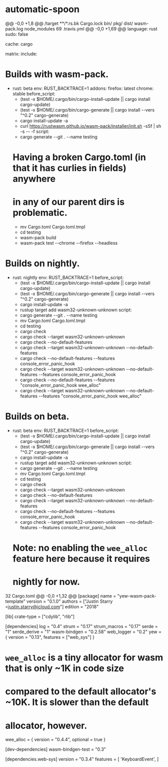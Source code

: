 # automatic-spoon
@@ -0,0 +1,8 @@
/target
**/*.rs.bk
Cargo.lock
bin/
pkg/
dist/
wasm-pack.log
node_modules
 69  .travis.yml 
@@ -0,0 +1,69 @@
language: rust
sudo: false

cache: cargo

matrix:
  include:

  # Builds with wasm-pack.
  - rust: beta
    env: RUST_BACKTRACE=1
    addons:
      firefox: latest
      chrome: stable
    before_script:
      - (test -x $HOME/.cargo/bin/cargo-install-update || cargo install cargo-update)
      - (test -x $HOME/.cargo/bin/cargo-generate || cargo install --vers "^0.2" cargo-generate)
      - cargo install-update -a
      - curl https://rustwasm.github.io/wasm-pack/installer/init.sh -sSf | sh -s -- -f
    script:
      - cargo generate --git . --name testing
      # Having a broken Cargo.toml (in that it has curlies in fields) anywhere
      # in any of our parent dirs is problematic.
      - mv Cargo.toml Cargo.toml.tmpl
      - cd testing
      - wasm-pack build
      - wasm-pack test --chrome --firefox --headless

  # Builds on nightly.
  - rust: nightly
    env: RUST_BACKTRACE=1
    before_script:
      - (test -x $HOME/.cargo/bin/cargo-install-update || cargo install cargo-update)
      - (test -x $HOME/.cargo/bin/cargo-generate || cargo install --vers "^0.2" cargo-generate)
      - cargo install-update -a
      - rustup target add wasm32-unknown-unknown
    script:
      - cargo generate --git . --name testing
      - mv Cargo.toml Cargo.toml.tmpl
      - cd testing
      - cargo check
      - cargo check --target wasm32-unknown-unknown
      - cargo check                                 --no-default-features
      - cargo check --target wasm32-unknown-unknown --no-default-features
      - cargo check                                 --no-default-features --features console_error_panic_hook
      - cargo check --target wasm32-unknown-unknown --no-default-features --features console_error_panic_hook
      - cargo check                                 --no-default-features --features "console_error_panic_hook wee_alloc"
      - cargo check --target wasm32-unknown-unknown --no-default-features --features "console_error_panic_hook wee_alloc"

  # Builds on beta.
  - rust: beta
    env: RUST_BACKTRACE=1
    before_script:
      - (test -x $HOME/.cargo/bin/cargo-install-update || cargo install cargo-update)
      - (test -x $HOME/.cargo/bin/cargo-generate || cargo install --vers "^0.2" cargo-generate)
      - cargo install-update -a
      - rustup target add wasm32-unknown-unknown
    script:
      - cargo generate --git . --name testing
      - mv Cargo.toml Cargo.toml.tmpl
      - cd testing
      - cargo check
      - cargo check --target wasm32-unknown-unknown
      - cargo check                                 --no-default-features
      - cargo check --target wasm32-unknown-unknown --no-default-features
      - cargo check                                 --no-default-features --features console_error_panic_hook
      - cargo check --target wasm32-unknown-unknown --no-default-features --features console_error_panic_hook
      # Note: no enabling the `wee_alloc` feature here because it requires
      # nightly for now.
 32  Cargo.toml 
@@ -0,0 +1,32 @@
[package]
name = "yew-wasm-pack-template"
version = "0.1.0"
authors = ["Justin Starry <justin.starry@icloud.com"]
edition = "2018"

[lib]
crate-type = ["cdylib", "rlib"]

[dependencies]
log = "0.4"
strum = "0.17"
strum_macros = "0.17"
serde = "1"
serde_derive = "1"
wasm-bindgen = "0.2.58"
web_logger = "0.2"
yew = { version = "0.13", features = ["web_sys"] }

# `wee_alloc` is a tiny allocator for wasm that is only ~1K in code size
# compared to the default allocator's ~10K. It is slower than the default
# allocator, however.
wee_alloc = { version = "0.4.4", optional = true }

[dev-dependencies]
wasm-bindgen-test = "0.3"

[dependencies.web-sys]
version = "0.3.4"
features = [
  'KeyboardEvent',
]
